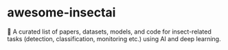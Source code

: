 # awesome-insectai
🦋 A curated list of papers, datasets, models, and code for insect-related tasks (detection, classification, monitoring etc.) using AI and deep learning.
